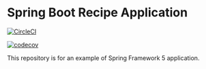 # Spring Boot Recipe Application

[![CircleCI](https://circleci.com/gh/DimaSanKiev/spring5-recipe-app.svg?style=svg)](https://circleci.com/gh/DimaSanKiev/spring5-recipe-app)

[![codecov](https://codecov.io/gh/DimaSanKiev/spring5-recipe-app/branch/master/graph/badge.svg)](https://codecov.io/gh/DimaSanKiev/spring5-recipe-app)

This repository is for an example of Spring Framework 5 application.